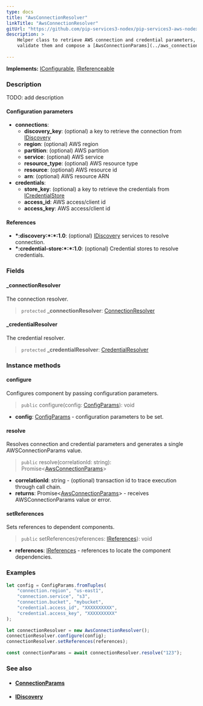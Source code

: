 ```yaml
---
type: docs
title: "AwsConnectionResolver"
linkTitle: "AwsConnectionResolver"
gitUrl: "https://github.com/pip-services3-nodex/pip-services3-aws-nodex"
description: >
    Helper class to retrieve AWS connection and credential parameters,
    validate them and compose a [AwsConnectionParams](../aws_connection_params) value.
 
---
```


**Implements:** [IConfigurable](../../../commons/config/iconfigurable), [IReferenceable](../../../commons/refer/ireferenceable)

### Description

TODO: add description


#### Configuration parameters

- **connections**:                   
    - **discovery_key**: (optional) a key to retrieve the connection from [IDiscovery](../../../components/connect/idiscovery)
    - **region**: (optional) AWS region
    - **partition**: (optional) AWS partition
    - **service**: (optional) AWS service
    - **resource_type**: (optional) AWS resource type
    - **resource**: (optional) AWS resource id
    - **arn**: (optional) AWS resource ARN
- **credentials**:    
    - **store_key**: (optional) a key to retrieve the credentials from [ICredentialStore](../../../components/auth/icredential_store)
    - **access_id**: AWS access/client id
    - **access_key**: AWS access/client id

#### References
- **\*:discovery:\*:\*:1.0**: (optional) [IDiscovery](../../../components/connect/idiscovery) services to resolve connection.
- **\*:credential-store:\*:\*:1.0**: (optional) Credential stores to resolve credentials.

### Fields

<span class="hide-title-link">

#### _connectionResolver
The connection resolver.
> `protected` **_connectionResolver**: [ConnectionResolver](../../../components/connect/connection_resolver)

#### _credentialResolver
The credential resolver.
> `protected` **_credentialResolver**: [CredentialResolver](../../../components/auth/credential_resolver)

</span>

### Instance methods

#### configure
Configures component by passing configuration parameters.

> `public` configure(config: [ConfigParams](../../../commons/config/config_params)): void

- **config**: [ConfigParams](../../../commons/config/config_params) - configuration parameters to be set.

#### resolve
Resolves connection and credential parameters and generates a single
AWSConnectionParams value.

> `public` resolve(correlationId: string): Promise<[AwsConnectionParams](../aws_connection_params)>

- **correlationId**: string - (optional) transaction id to trace execution through call chain. 
- **returns**: Promise<[AwsConnectionParams](../aws_connection_params)> - receives AWSConnectionParams value or error.

#### setReferences
Sets references to dependent components.

> `public` setReferences(references: [IReferences](../../../commons/refer/ireferences)): void

- **references**: [IReferences](../../../commons/refer/ireferences) - references to locate the component dependencies.



### Examples

```typescript
let config = ConfigParams.fromTuples(
    "connection.region", "us-east1",
    "connection.service", "s3",
    "connection.bucket", "mybucket",
    "credential.access_id", "XXXXXXXXXX",
    "credential.access_key", "XXXXXXXXXX"
);
     
let connectionResolver = new AwsConnectionResolver();
connectionResolver.configure(config);
connectionResolver.setReferences(references);
    
const connectionParams = await connectionResolver.resolve("123");
```

### See also
- #### [ConnectionParams](../../../components/connect/connection_params)
- #### [IDiscovery](../../../components/connect/idiscovery)
